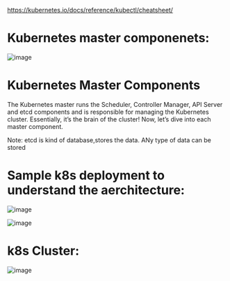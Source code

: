 https://kubernetes.io/docs/reference/kubectl/cheatsheet/

# Kubernetes master componenets:

![image](https://user-images.githubusercontent.com/54719289/111609454-352dad80-87d2-11eb-8d7e-4045359e188c.png)

# Kubernetes Master Components
The Kubernetes master runs the Scheduler, Controller Manager, API Server and etcd components and is responsible for managing the Kubernetes cluster. Essentially, it’s the brain of the cluster! Now, let’s dive into each master component.

Note: etcd is kind of database,stores the data. ANy type of data can be stored

# Sample k8s deployment to understand the aerchitecture:

![image](https://user-images.githubusercontent.com/54719289/111611204-192b0b80-87d4-11eb-81c1-216f5f667892.png)

![image](https://user-images.githubusercontent.com/54719289/111611287-32cc5300-87d4-11eb-9eb5-d7dfde7cbf64.png)

# k8s Cluster:

![image](https://user-images.githubusercontent.com/54719289/111613293-424c9b80-87d6-11eb-8bd6-a23e81f2bcab.png)

